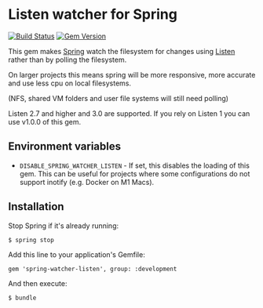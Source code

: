 # Listen watcher for Spring

[![Build Status](https://travis-ci.org/jonleighton/spring-watcher-listen.png?branch=master)](https://travis-ci.org/jonleighton/spring-watcher-listen)
[![Gem Version](https://badge.fury.io/rb/spring-watcher-listen.png)](http://badge.fury.io/rb/spring-watcher-listen)

This gem makes [Spring](https://github.com/rails/spring) watch the
filesystem for changes using [Listen](https://github.com/guard/listen)
rather than by polling the filesystem.

On larger projects this means spring will be more responsive, more accurate and use less cpu on local filesystems.

(NFS, shared VM folders and user file systems will still need polling)

Listen 2.7 and higher and 3.0 are supported.
If you rely on Listen 1 you can use v1.0.0 of this gem.

## Environment variables

* `DISABLE_SPRING_WATCHER_LISTEN` - If set, this disables the loading of this gem. This can be useful for projects where
    some configurations do not support inotify (e.g. Docker on M1 Macs).

## Installation

Stop Spring if it's already running:

    $ spring stop

Add this line to your application's Gemfile:

    gem 'spring-watcher-listen', group: :development

And then execute:

    $ bundle
